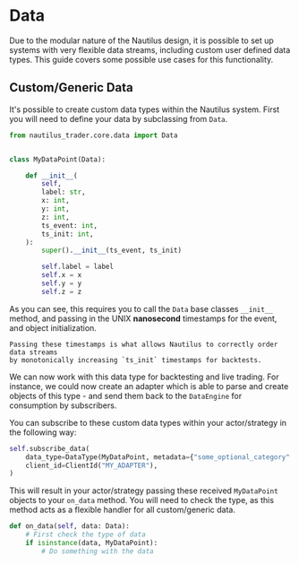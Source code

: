 # Data
Due to the modular nature of the Nautilus design, it is possible to set up systems 
with very flexible data streams, including custom user defined data types. This
guide covers some possible use cases for this functionality.

## Custom/Generic Data
It's possible to create custom data types within the Nautilus system. First you
will need to define your data by subclassing from `Data`.

```python
from nautilus_trader.core.data import Data


class MyDataPoint(Data):

    def __init__(
        self,
        label: str,
        x: int,
        y: int,
        z: int,
        ts_event: int,
        ts_init: int,
    ):
        super().__init__(ts_event, ts_init)

        self.label = label
        self.x = x
        self.y = y
        self.z = z
```

As you can see, this requires you to call the `Data` base classes `__init__` method, 
and passing in the UNIX **nanosecond** timestamps for the event, and object initialization.

```{note}
Passing these timestamps is what allows Nautilus to correctly order data streams
by monotonically increasing `ts_init` timestamps for backtests.
```

We can now work with this data type for backtesting and live trading. For instance,
we could now create an adapter which is able to parse and create objects of this
type - and send them back to the `DataEngine` for consumption by subscribers.

You can subscribe to these custom data types within your actor/strategy in the 
following way:

```python
self.subscribe_data(
    data_type=DataType(MyDataPoint, metadata={"some_optional_category": 1}),
    client_id=ClientId("MY_ADAPTER"),
)
```

This will result in your actor/strategy passing these received `MyDataPoint` 
objects to your `on_data` method. You will need to check the type, as this 
method acts as a flexible handler for all custom/generic data.

```python
def on_data(self, data: Data):
    # First check the type of data
    if isinstance(data, MyDataPoint):
        # Do something with the data
```
